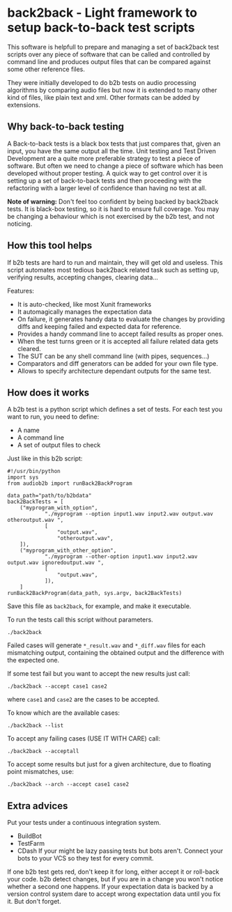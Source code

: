 back2back - Light framework to setup back-to-back test scripts
==============================================================

This software is helpfull to prepare and managing a set 
of back2back test scripts over any piece of software 
that can be called and controlled by command line and
produces output files that can be compared against
some other reference files.

They were initially developed to do b2b tests on audio
processing algorithms by comparing audio files but now 
it is extended to many other kind of files, like plain
text and xml. Other formats can be added by extensions.

Why back-to-back testing
------------------------

A Back-to-back tests is a black box tests that just compares
that, given an input, you have the same output all the time.
Unit testing and Test Driven Development are a quite more
preferable strategy to test a piece of software.
But often we need to change a piece of software which has
been developed without proper testing.
A quick way to get control over it is setting up a set of
back-to-back tests and then proceeding with the
refactoring with a larger level of confidence than having
no test at all.

**Note of warning:**
Don't feel too confident by being backed by back2back tests.
It is black-box testing, so it is hard to ensure full coverage.
You may be changing a behaviour which is not exercised
by the b2b test, and not noticing.


How this tool helps
-------------------

If b2b tests are hard to run and maintain,
they will get old and useless.
This script automates most tedious back2back
related task such as setting up, verifying results,
accepting changes, clearing data...

Features:
* It is auto-checked, like most Xunit frameworks
* It automagically manages the expectation data
* On failure, it generates handy data to evaluate
	the changes by providing diffs and keeping
	failed and expected data for reference.
* Provides a handy command line to accept failed 
  results as proper ones.
* When the test turns green or it is accepted all 
  failure related data gets cleared.
* The SUT can be any shell command line (with pipes, sequences...)
* Comparators and diff generators can be added for your own file type.
* Allows to specify architecture dependant outputs for the same test.

How does it works
-----------------

A b2b test is a python script which defines a set of tests.
For each test you want to run, you need to define:
* A name
* A command line
* A set of output files to check

Just like in this b2b script:

	#!/usr/bin/python
	import sys
	from audiob2b import runBack2BackProgram

	data_path="path/to/b2bdata"
	back2BackTests = [
		("myprogram_with_option",
				"./myprogram --option input1.wav input2.wav output.wav otheroutput.wav ",
				[
					"output.wav",
					"otheroutput.wav",
		]),
		("myprogram_with_other_option",
				"./myprogram --other-option input1.wav input2.wav output.wav ignoredoutput.wav ",
				[
					"output.wav",
				]),
		]
	runBack2BackProgram(data_path, sys.argv, back2BackTests)

Save this file as `back2back`, for example, and make it executable.

To run the tests call this script without parameters.

	./back2back

Failed cases will generate `*_result.wav` and `*_diff.wav`
files for each mismatching output, containing the
obtained output and the difference with the expected one.

If some test fail but you want to accept the new results
just call:

	./back2back --accept case1 case2

where `case1` and `case2` are the cases to be accepted.

To know which are the available cases:

	./back2back --list

To accept any failing cases (USE IT WITH CARE) call:

	./back2back --acceptall

To accept some results but just for a given architecture,
due to floating point mismatches, use:

	./back2back --arch --accept case1 case2


Extra advices
-------------

Put your tests under a continuous integration system.
* BuildBot
* TestFarm
* CDash
If your might be lazy passing tests but bots aren't.
Connect your bots to your VCS so they test for every commit.

If one b2b test gets red, don't keep it for long,
either accept it or roll-back your code.
b2b detect changes, but if you are in a change
you won't notice whether a second one happens.
If your expectation data is backed by a version 
control system dare to accept wrong expectation data
until you fix it. But don't forget.








